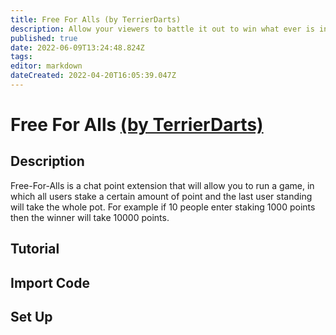 ```yaml
---
title: Free For Alls (by TerrierDarts)
description: Allow your viewers to battle it out to win what ever is in the pot!
published: true
date: 2022-06-09T13:24:48.824Z
tags: 
editor: markdown
dateCreated: 2022-04-20T16:05:39.047Z
---
```


# Free For Alls [(by TerrierDarts)](https://www.twitch.tv/terrierdarts)
## Description
Free-For-Alls is a chat point extension that will allow you to run a game, in which all users stake a certain amount of point and the last user standing will take the whole pot. For example if 10 people enter staking 1000 points then the winner will take 10000 points.
## Tutorial

## Import Code

## Set Up
